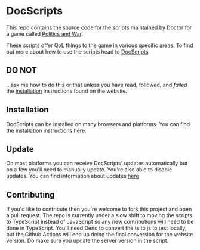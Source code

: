 # DocScripts

This repo contains the source code for the scripts maintained by Doctor for a
game called [Politics and War](http://politicsandwar.com).

These scripts offer QoL things to the game in various specific areas. To find
out more about how to use the scripts head to
[DocScripts](https://docscripts.stagintin.com/)

## DO NOT

...ask me how to do this or that unless you have read, followed, and _failed_
the [installation](https://docscripts.stagintin.com/#installation) instructions
found on the website.

## Installation

DocScripts can be installed on many browsers and platforms. You can find the
installation instructions
[here](https://docscripts.stagintin.com/#installation).

## Update

On most platforms you can receive DocScripts' updates automatically but on a few
you'll need to manually update. You're also able to disable updates. You can
find information about updates [here](https://docscripts.stagintin.com/#updates)

## Contributing

If you'd like to contribute then you're welcome to fork this project and open a
pull request. The repo is currently under a slow shift to moving the scripts to
TypeScript instead of JavaScript so any new contributions will need to be done
in TypeScript. You'll need Deno to convert the ts to js to test locally, but the
Github Actions will end up doing the final conversion for the website version.
Do make sure you update the server version in the script.
